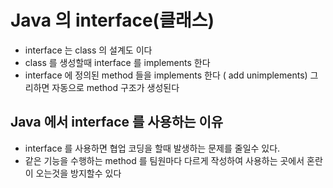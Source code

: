 # Java 의 interface(클래스)
* interface 는 class 의 설계도 이다
* class 를 생성할때 interface 를 implements 한다
* interface 에 정의된 method 들을 implements 한다 ( add unimplements) 그리하면 자동으로 method 구조가 생성된다

## Java 에서 interface 를 사용하는 이유
* interface 를 사용하면 협업 코딩을 할때 발생하는 문제를 줄일수 있다.
* 같은 기능을 수행하는 method 를 팀원마다 다르게 작성하여 사용하는 곳에서 혼란이 오는것을 방지할수 있다
